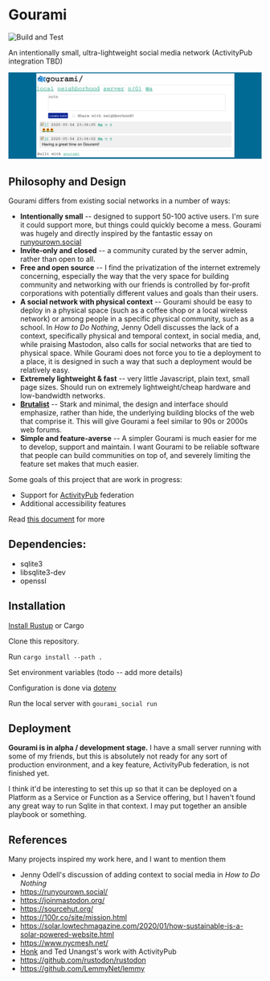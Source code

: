 # Gourami
![Build and Test](https://github.com/alexwennerberg/gourami/workflows/Build%20and%20Test/badge.svg)

An intentionally small, ultra-lightweight social media network (ActivityPub integration TBD)

![image](docs/demo.jpg)

## Philosophy and Design

Gourami differs from existing social networks in a number of ways:
* **Intentionally small** -- designed to support 50-100 active users. I'm sure it could support more, but things could quickly become a mess. Gourami was hugely and directly inspired by the fantastic essay on [runyourown.social](https://runyourown.social)
* **Invite-only and closed** -- a community curated by the server admin, rather than open to all.
* **Free and open source** -- I find the privatization of the internet extremely concerning, especially the way that the very space for building community and networking with our friends is controlled by for-profit corporations with potentially different values and goals than their users.
* **A social network with physical context** -- Gourami should be easy to deploy in a physical space (such as a coffee shop or a local wireless network) or among people in a specific physical community, such as a school. In *How to Do Nothing*, Jenny Odell discusses the lack of a context, specifically physical and temporal context, in social media, and, while praising Mastodon, also calls for social networks that are tied to physical space. While Gourami does not force you to tie a deployment to a place, it is designed in such a way that such a deployment would be relatively easy.
* **Extremely lightweight & fast** -- very little Javascript, plain text, small page sizes. Should run on extremely lightweight/cheap hardware and low-bandwidth networks. 
* **[Brutalist](https://brutalist-web.design/)** -- Stark and minimal, the design and interface should emphasize, rather than hide, the underlying building blocks of the web that comprise it. This will give Gourami a feel similar to 90s or 2000s web forums. 
* **Simple and feature-averse** -- A simpler Gourami is much easier for me to develop, support and maintain. I want Gourami to be reliable software that people can build communities on top of, and severely limiting the feature set makes that much easier.

Some goals of this project that are work in progress:
* Support for [ActivityPub](https://activitypub.rocks/) federation
* Additional accessibility features

Read [this document](https://git.sr.ht/~alexwennerberg/gourami-social/tree/master/PHILOSOPHY.md) for more

## Dependencies:

* sqlite3
* libsqlite3-dev
* openssl

## Installation

[Install Rustup](https://doc.rust-lang.org/cargo/getting-started/installation.html) or Cargo

Clone this repository.

Run `cargo install --path .`

Set environment variables (todo -- add more details)

Configuration is done via [dotenv](https://github.com/dotenv-rs/dotenv)

Run the local server with `gourami_social run`

## Deployment

**Gourami is in alpha / development stage.** I have a small server running with some of my friends, but this is absolutely not ready for any sort of production environment, and a key feature, ActivityPub federation, is not finished yet.

I think it'd be interesting to set this up so that it can be deployed on a Platform as a Service or Function as a Service offering, but I haven't found any great way to run Sqlite in that context. I may put together an ansible playbook or something.

## References

Many projects inspired my work here, and I want to mention them

* Jenny Odell's discussion of adding context to social media in *How to Do Nothing*
* https://runyourown.social/
* https://joinmastodon.org/
* https://sourcehut.org/    
* https://100r.co/site/mission.html
* https://solar.lowtechmagazine.com/2020/01/how-sustainable-is-a-solar-powered-website.html
* https://www.nycmesh.net/
* [Honk](https://flak.tedunangst.com/post/ActivityPub-as-it-has-been-understood) and Ted Unangst's work with ActivityPub
* https://github.com/rustodon/rustodon
* https://github.com/LemmyNet/lemmy
